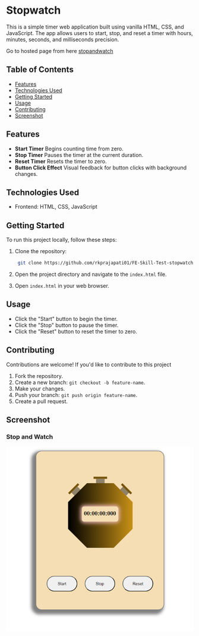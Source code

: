# Stopwatch

This is a simple timer web application built using vanilla HTML, CSS, and JavaScript. The app allows users to start, stop, and reset a timer with hours, minutes, seconds, and milliseconds precision.

Go to hosted page from here [stopandwatch](https://rkprajapati01.github.io/Stopwatch-project/)

## Table of Contents
- [Features](#features)
- [Technologies Used](#technologies-used)
- [Getting Started](#getting-started)
- [Usage](#usage)
- [Contributing](#contributing)
- [Screenshot](#screenshot)

## Features

- **Start Timer** Begins counting time from zero.
- **Stop Timer** Pauses the timer at the current duration.
- **Reset Timer** Resets the timer to zero.
- **Button Click Effect** Visual feedback for button clicks with background changes.

## Technologies Used

- Frontend: HTML, CSS, JavaScript 

## Getting Started

To run this project locally, follow these steps:

1. Clone the repository:
    ```bash
     git clone https://github.com/rkprajapati01/FE-Skill-Test-stopwatch-project.git
    ```
2. Open the project directory and navigate to the `index.html` file.

3. Open `index.html` in your web browser.


## Usage

- Click the "Start" button to begin the timer.
- Click the "Stop" button to pause the timer.
- Click the "Reset" button to reset the timer to zero.

## Contributing

Contributions are welcome! If you'd like to contribute to this project 

1. Fork the repository.
2. Create a new branch: `git checkout -b feature-name`.
3. Make your changes.
4. Push your branch: `git push origin feature-name`.
5. Create a pull request.

## Screenshot

### Stop and Watch

![Home Page](utilities/stopwatch.png)
